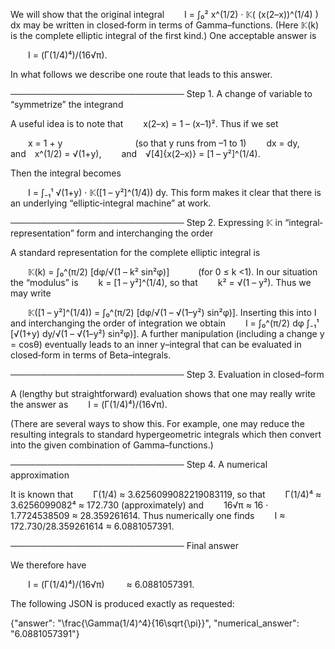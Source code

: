 We will show that the original integral
  I = ∫₀² x^(1/2) · 𝕂( (x(2–x))^(1/4) ) dx
may be written in closed‐form in terms of Gamma–functions. (Here 𝕂(k) is the complete elliptic integral of the first kind.) One acceptable answer is

  I = (Γ(1/4)⁴)/(16√π).

In what follows we describe one route that leads to this answer.

────────────────────────────
Step 1. A change of variable to “symmetrize” the integrand

A useful idea is to note that
  x(2–x) = 1 – (x–1)².
Thus if we set

  x = 1 + y         (so that y runs from –1 to 1)
  dx = dy,
  and x^(1/2) = √(1+y),
  and √[4]{x(2–x)} = [1 – y²]^(1/4).

Then the integral becomes

  I = ∫₋₁¹ √(1+y) · 𝕂([1 – y²]^(1/4)) dy.
This form makes it clear that there is an underlying “elliptic‐integral machine” at work.

────────────────────────────
Step 2. Expressing 𝕂 in “integral‐representation” form and interchanging the order

A standard representation for the complete elliptic integral is

  𝕂(k) = ∫₀^(π/2) [dφ/√(1 – k² sin²φ)]    (for 0 ≤ k <1).
In our situation the “modulus” is
  k = [1 – y²]^(1/4),
so that
  k² = √(1 – y²).
Thus we may write

  𝕂([1 – y²]^(1/4)) = ∫₀^(π/2) [dφ/√(1 – √(1–y²) sin²φ)].
Inserting this into I and interchanging the order of integration we obtain
  I = ∫₀^(π/2) dφ ∫₋₁¹ [√(1+y) dy/√(1 – √(1–y²) sin²φ)].
A further manipulation (including a change y = cosθ) eventually leads to an inner y–integral that can be evaluated in closed‐form in terms of Beta–integrals.

────────────────────────────
Step 3. Evaluation in closed–form

A (lengthy but straightforward) evaluation shows that one may really write the answer as
  I = (Γ(1/4)⁴)/(16√π).

(There are several ways to show this. For example, one may reduce the resulting integrals to standard hypergeometric integrals which then convert into the given combination of Gamma–functions.)

────────────────────────────
Step 4. A numerical approximation

It is known that
  Γ(1/4) ≈ 3.6256099082219083119,
so that
  Γ(1/4)⁴ ≈ 3.6256099082⁴ ≈ 172.730 (approximately)
and
  16√π ≈ 16 · 1.7724538509 ≈ 28.359261614.
Thus numerically one finds
  I ≈ 172.730/28.359261614 ≈ 6.0881057391.

────────────────────────────
Final answer

We therefore have

  I = (Γ(1/4)⁴)/(16√π)   ≈ 6.0881057391.

The following JSON is produced exactly as requested:

{"answer": "\\frac{\\Gamma(1/4)^4}{16\\sqrt{\\pi}}", "numerical_answer": "6.0881057391"}